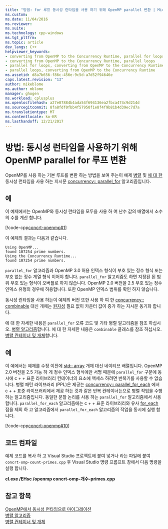 ```yaml
---
title: "방법: for 루프 동시성 런타임을 사용 하기 위해 OpenMP parallel 변환 | Microsoft Docs"
ms.custom: 
ms.date: 11/04/2016
ms.reviewer: 
ms.suite: 
ms.technology: cpp-windows
ms.tgt_pltfrm: 
ms.topic: article
dev_langs: C++
helpviewer_keywords:
- converting from OpenMP to the Concurrency Runtime, parallel for loops
- converting from OpenMP to the Concurrency Runtime, parallel loops
- parallel for loops, converting from OpenMP to the Concurrency Runtime
- parallel loops, converting from OpenMP to the Concurrency Runtime
ms.assetid: d8a7b656-f86c-456e-9c5d-a7d52f94646e
caps.latest.revision: "13"
author: mikeblome
ms.author: mblome
manager: ghogen
ms.workload: cplusplus
ms.openlocfilehash: a27e07884b4ada54f694136ea2fbca474c9d214d
ms.sourcegitcommit: 8fa8fdf0fbb4f57950f1e8f4f9b81b4d39ec7d7a
ms.translationtype: MT
ms.contentlocale: ko-KR
ms.lasthandoff: 12/21/2017
---
```

# <a name="how-to-convert-an-openmp-parallel-for-loop-to-use-the-concurrency-runtime"></a>방법: 동시성 런타임을 사용하기 위해 OpenMP parallel for 루프 변환

OpenMP를 사용 하는 기본 루프를 변환 하는 방법을 보여 주는이 예제 [병렬](../../parallel/concrt/how-to-use-parallel-invoke-to-write-a-parallel-sort-routine.md#parallel) 및 [에 대 한](../../parallel/openmp/reference/for-openmp.md) 동시성 런타임을 사용 하는 지시문 [concurrency:: parallel_for](reference/concurrency-namespace-functions.md#parallel_for) 알고리즘입니다.  
  
## <a name="example"></a>예  
 이 예제에서는 OpenMP와 동시성 런타임을 모두을 사용 하 여 난수 값의 배열에서 소수의 수를 계산 합니다.  
  
 [!code-cpp[concrt-openmp#1](../../parallel/concrt/codesnippet/cpp/how-to-convert-an-openmp-parallel-for-loop-to-use-the-concurrency-runtime_1.cpp)]  
  
 이 예제의 결과는 다음과 같습니다.  
  
```Output  
Using OpenMP...  
found 107254 prime numbers.  
Using the Concurrency Runtime...  
found 107254 prime numbers.  
```  
  
 `parallel_for` 알고리즘과 OpenMP 3.0 허용 인덱스 형식이 부호 있는 정수 형식 또는 부호 없는 정수 계열 형식 이어야 합니다. `parallel_for` 알고리즘도 하면 지정된 된 범위 부호 있는 형식이 오버플로 하지 않습니다. OpenMP 2.0 버전을 2.5 부호 있는 정수 인덱스 유형의 경우에 허용합니다. 또한 OpenMP 인덱스 범위를 확인 하지 않습니다.  
  
 동시성 런타임을 사용 하는이 예제의 버전 또한 사용 하 여 한 [concurrency:: combinable](../../parallel/concrt/reference/combinable-class.md) 대신 개체는 [원자성](../../parallel/openmp/reference/atomic.md) 필요 없이 카운터 값이 증가 하는 지시문 동기화 합니다.  
  
 에 대 한 자세한 내용은 `parallel_for` 오류 코드 및 기타 병렬 알고리즘을 참조 하십시오. [병렬 알고리즘](../../parallel/concrt/parallel-algorithms.md)합니다. 에 대 한 자세한 내용은 `combinable` 클래스를 참조 하십시오. [병렬 컨테이너 및 개체](../../parallel/concrt/parallel-containers-and-objects.md)합니다.  
  
## <a name="example"></a>예  

 이 예에서는 예제를 수정 이전에 [std:: array](../../standard-library/array-class-stl.md) 개체 대신 네이티브 배열입니다. OpenMP 2.0 버전을 2.5 가능 하 게 정수 인덱스 형식에만 서명 때문에 `parallel_for` 구문에 동시에 c + + 표준 라이브러리 컨테이너의 요소에 액세스 하려면 반복기를 사용할 수 없습니다. 병렬 패턴 라이브러리 (PPL)은 제공는 [concurrency:: parallel_for_each](reference/concurrency-namespace-functions.md#parallel_for_each) 에서 c + + 표준 라이브러리에서 제공 하는 것과 같은 반복 컨테이너는으로 병렬 작업을 수행 하는 알고리즘입니다. 동일한 분할 논리를 사용 하는 `parallel_for` 알고리즘에서 사용 합니다. `parallel_for_each` 알고리즘에는 c + + 표준 라이브러리와 유사 [for_each](../../standard-library/algorithm-functions.md#for_each) 점을 제외 하 고 알고리즘에서 `parallel_for_each` 알고리즘의 작업을 동시에 실행 합니다.  
  
 [!code-cpp[concrt-openmp#10](../../parallel/concrt/codesnippet/cpp/how-to-convert-an-openmp-parallel-for-loop-to-use-the-concurrency-runtime_2.cpp)]  
  
## <a name="compiling-the-code"></a>코드 컴파일  
 예제 코드를 복사 하 고 Visual Studio 프로젝트에 붙여 넣거나 라는 파일에 붙여 `concrt-omp-count-primes.cpp` 후 Visual Studio 명령 프롬프트 창에서 다음 명령을 실행 합니다.  
  
 **cl.exe /EHsc /openmp concrt-omp-개수-primes.cpp**  
  
## <a name="see-also"></a>참고 항목  
 [OpenMP에서 동시성 런타임으로 마이그레이션](../../parallel/concrt/migrating-from-openmp-to-the-concurrency-runtime.md)   
 [병렬 알고리즘](../../parallel/concrt/parallel-algorithms.md)   
 [병렬 컨테이너 및 개체](../../parallel/concrt/parallel-containers-and-objects.md)

